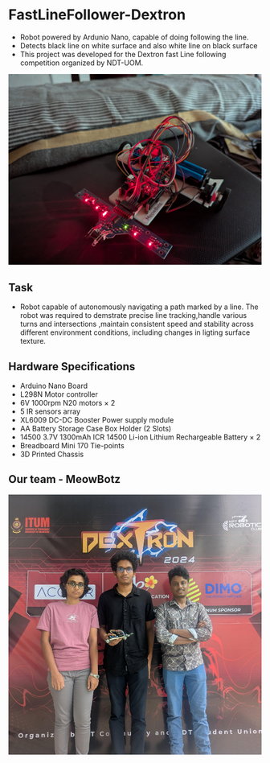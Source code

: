 # FastLineFollower-Dextron
- Robot  powered by Ardunio Nano, capable of doing following the line.
- Detects black line on white surface and also white line on black surface
- This project was developed for the Dextron fast Line following competition organized by NDT-UOM.
  
![alt](https://github.com/avidzcheetah/FastLineFollower-Dextron/blob/main/Photos/botImage0004.jpg)

## Task
 - Robot capable of autonomously navigating a path marked by a line. The robot was required to demstrate precise line tracking,handle various turns and intersections ,maintain consistent speed and stability across different environment conditions, including changes in ligting surface texture.
   
## Hardware Specifications
 - Arduino Nano Board
 - L298N Motor controller
 - 6V 1000rpm N20 motors × 2
 - 5 IR sensors array
 - XL6009 DC-DC Booster Power supply module
 - AA Battery Storage Case Box Holder (2 Slots)
 - 14500 3.7V 1300mAh ICR 14500 Li-ion Lithium Rechargeable Battery × 2
 - Breadboard Mini 170 Tie-points
 - 3D Printed Chassis

## Our team - MeowBotz
 ![alt](https://github.com/avidzcheetah/FastLineFollower-Dextron/blob/main/Photos/team_MeowBotz.jpg)
 
